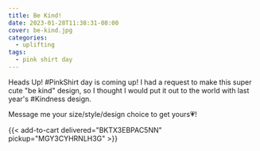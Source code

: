 ```yaml
---
title: Be Kind!
date: 2023-01-28T11:38:31-08:00
cover: be-kind.jpg
categories:
  - uplifting
tags:
  - pink shirt day
---
```


Heads Up! #PinkShirt day is coming up!
I had a request to make this super cute "be kind" design, so I thought I would put it out to the world with last year's #Kindness design.

Message me your size/style/design choice to get yours💗!

<!--more-->
{{< add-to-cart delivered="BKTX3EBPAC5NN" pickup="MGY3CYHRNLH3G" >}}
